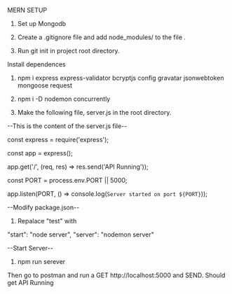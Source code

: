 MERN SETUP

1. Set up Mongodb

2. Create a .gitignore file and add node_modules/ to the file .

3. Run git init in project root directory.

Install dependences

1. npm i express express-validator bcryptjs config gravatar jsonwebtoken mongoose request

2. npm i -D nodemon concurrently

3. Make the following file, server.js in the root directory.

--This is the content of the server.js file--

const express = require('express');

const app = express();

app.get('/', (req, res) => res.send('API Running'));

const PORT = process.env.PORT || 5000;

app.listen(PORT, () => console.log(`Server started on port ${PORT}`));

--Modify package.json--
1. Repalace "test" with
 
"start": "node server", 
"server": "nodemon server"

--Start Server--
1. npm run serever

Then go to postman and run a GET http://localhost:5000 and SEND.
Should get API Running